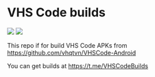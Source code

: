 # VHS Code builds

![](https://github.com/HitaloSama/VHSCode-builds/workflows/Android%20CI/badge.svg)
![](https://img.shields.io/badge/Last%20update-15/06/2020-33CD56)

This repo if for build VHS Code APKs from https://github.com/vhqtvn/VHSCode-Android

You can get builds at https://t.me/VHSCodeBuilds
